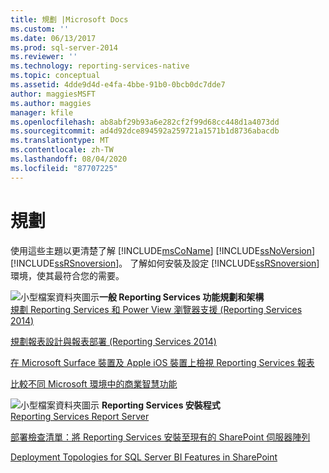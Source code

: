 ```yaml
---
title: 規劃 |Microsoft Docs
ms.custom: ''
ms.date: 06/13/2017
ms.prod: sql-server-2014
ms.reviewer: ''
ms.technology: reporting-services-native
ms.topic: conceptual
ms.assetid: 4dde9d4d-e4fa-4bbe-91b0-0bcb0dc7dde7
author: maggiesMSFT
ms.author: maggies
manager: kfile
ms.openlocfilehash: ab8abf29b93a6e282cf2f99d68cc448d1a4073dd
ms.sourcegitcommit: ad4d92dce894592a259721a1571b1d8736abacdb
ms.translationtype: MT
ms.contentlocale: zh-TW
ms.lasthandoff: 08/04/2020
ms.locfileid: "87707225"
---
```

# <a name="planning"></a>規劃
  使用這些主題以更清楚了解 [!INCLUDE[msCoName](../includes/msconame-md.md)] [!INCLUDE[ssNoVersion](../includes/ssnoversion-md.md)] [!INCLUDE[ssRSnoversion](../includes/ssrsnoversion-md.md)]。 了解如何安裝及設定 [!INCLUDE[ssRSnoversion](../includes/ssrsnoversion-md.md)] 環境，使其最符合您的需要。  
  
 ![小型檔案資料夾圖示](../../2014/integration-services/media/filefolder-small.gif "小型檔案資料夾圖示")**一般 Reporting Services 功能規劃和架構**  
 [規劃 Reporting Services 和 Power View 瀏覽器支援 &#40;Reporting Services 2014&#41;](../../2014/reporting-services/browser-support-for-reporting-services-and-power-view.md)  
  
 [規劃報表設計與報表部署 &#40;Reporting Services 2014&#41;](plan-for-report-design-and-report-deployment-reporting-services.md)  
  
 [在 Microsoft Surface 裝置及 Apple iOS 裝置上檢視 Reporting Services 報表](../../2014/reporting-services/view-reporting-services-reports-surface-ios-devices.md)  
  
 [比較不同 Microsoft 環境中的商業智慧功能](../../2014/reporting-services/compare-business-intelligence-capabilities-in-different-microsoft-environments.md)  
  
 ![小型檔案資料夾圖示](../../2014/integration-services/media/filefolder-small.gif "小型檔案資料夾圖示") **Reporting Services 安裝程式**  
 [Reporting Services Report Server](../../2014/reporting-services/reporting-services-report-server.md)  
  
 [部署檢查清單：將 Reporting Services 安裝至現有的 SharePoint 伺服器陣列](../../2014/sql-server/install/deployment-checklist-install-reporting-services-existing-sharepoint-farm.md)  
  
 [Deployment Topologies for SQL Server BI Features in SharePoint](../sql-server/install/deployment-topologies-for-sql-server-bi-features-in-sharepoint.md)    
  
  
